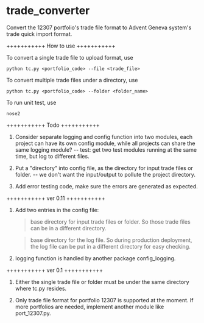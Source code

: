 # trade_converter

Convert the 12307 portfolio's trade file format to Advent Geneva system's trade quick import format.

+++++++++++
How to use
+++++++++++

To convert a single trade file to upload format, use

	python tc.py <portfolio_code> --file <trade_file>

To convert multiple trade files under a directory, use

	python tc.py <portfolio_code> --folder <folder_name>

To run unit test, use

	nose2


+++++++++++
Todo
+++++++++++

1. Consider separate logging and config function into two modules, each project can have its own config module, while all projects can share the same logging module? -- test: get two test modules running at the same time, but
log to different files.

2. Put a "directory" into config file, as the directory for input trade files or folder. -- we don't want the input/output to pollute the project directory.

1. Add error testing code, make sure the errors are generated as expected.



+++++++++++
ver 0.11
+++++++++++

1. Add two entries in the config file:

	> base directory for input trade files or folder. So those trade files can be in a different directory.

	> base directory for the log file. So during production deployment, the log file can be put in a different directory for easy checking.

2. logging function is handled by another package config_logging.



+++++++++++
ver 0.1
+++++++++++

1. Either the single trade file or folder must be under the same directory where tc.py resides.

2. Only trade file format for portfolio 12307 is supported at the moment. If more portfolios are needed, implement another module like port_12307.py.